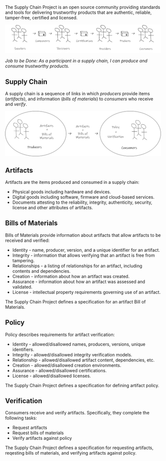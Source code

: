 The Supply Chain Project is an open source community providing standards and tools for delivering trustworthy products that are authentic, reliable, tamper-free, certified and licensed.

![Supply Chain Project Overview](SupplyChainProjectOverview.png)

_Job to be Done: As a participant in a supply chain, I can produce and consume trustworthy products._

## Supply Chain

A supply chain is a sequence of links in which _producers_ provide items (_artifacts_), and information (_bills of materials_) to _consumers_ who receive and _verify_.

![Supply Chain Project Concepts](SupplyChainProjectConcepts.png)

## Artifacts
Artifacts are the items produced and consumed in a supply chain:

* Physical goods including hardware and devices.
* Digital goods including software, firmware and cloud-based services.
* Documents attesting to the reliability, integrity, authenticity, security, license and other attributes of artifacts.

## Bills of Materials
Bills of Materials provide information about artifacts that allow artifacts to be received and verified:

* Identity - name, producer, version, and a unique identifier for an artifact.
* Integrity - information that allows verifying that an artifact is free from tampering.
* Relationships - a listing of relationships for an artifact, including contents and dependencies.
* Creation - information about how an artifact was created.
* Assurance - information about how an artifact was assessed and validated.
* License - intellectual property requirements governing use of an artifact.

The Supply Chain Project defines a specification for an artifact Bill of Materials.

## Policy

Policy describes requirements for artifact verification:

* Identity - allowed/disallowed names, producers, versions, unique identifiers.
* Integrity - allowed/disallowed integrity verification models.
* Relationship - allowed/disallowed artifact content, dependencies, etc.
* Creation - allowed/disallowed creation environments.
* Assurance - allowed/disallowed certifications.
* License - allowed/disallowed licenses.

The Supply Chain Project defines a specification for defining artifact policy.

## Verification

Consumers receive and verify artifacts. Specifically, they complete the following tasks:

* Request artifacts
* Request bills of materials
* Verify artifacts against policy

The Supply Chain Project defines a specification for requesting artifacts, reqesting bills of materials, and verifying artifacts against policy.
